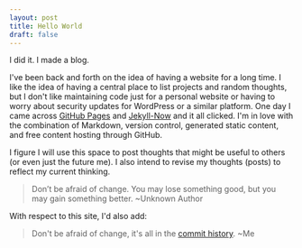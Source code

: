```yaml
---
layout: post
title: Hello World
draft: false
---
```


I did it. I made a blog.

I've been back and forth on the idea of having a website for a long time.  I like the idea of having a central place to list projects and random thoughts, but I don't like maintaining code just for a personal website or having to worry about security updates for WordPress or a similar platform.  One day I came across [GitHub Pages](https://pages.github.com/) and [Jekyll-Now](https://github.com/barryclark/jekyll-now) and it all clicked. I'm in love with the combination of Markdown, version control, generated static content, and free content hosting through GitHub.

I figure I will use this space to post thoughts that might be useful to others (or even just the future me). I also intend to revise my thoughts (posts) to reflect my current thinking.

> Don’t be afraid of change. You may lose something good, but you may gain something better. ~Unknown Author

With respect to this site, I'd also add: 

> Don't be afraid of change, it's all in the [commit history](https://github.com/benjholla/benjholla.github.io/commits/master). ~Me